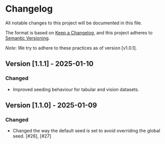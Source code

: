 # Changelog

All notable changes to this project will be documented in this file.

The format is based on [Keep a Changelog](https://keepachangelog.com/en/1.1.0/), and this project adheres to [Semantic Versioning](https://semver.org/spec/v2.0.0.html).

*Note*: We try to adhere to these practices as of version [v1.0.1].

## Version [1.1.1] - 2025-01-10

### Changed

- Improved seeding behaviour for tabular and vision datasets. 

## Version [1.1.0] - 2025-01-09

### Changed

- Changed the way the default seed is set to avoid overriding the global seed. [#26], [#27]